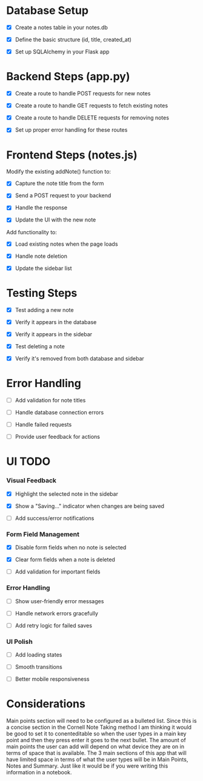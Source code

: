 # Database Setup

- [x] Create a notes table in your notes.db

- [x] Define the basic structure (id, title, created_at)

- [x] Set up SQLAlchemy in your Flask app

# Backend Steps (app.py)

- [x] Create a route to handle POST requests for new notes

- [x] Create a route to handle GET requests to fetch existing notes

- [x] Create a route to handle DELETE requests for removing notes

- [x] Set up proper error handling for these routes

# Frontend Steps (notes.js)

Modify the existing addNote() function to:

- [x] Capture the note title from the form

- [x] Send a POST request to your backend

- [x] Handle the response

- [x] Update the UI with the new note

Add functionality to:

- [x] Load existing notes when the page loads

- [x] Handle note deletion

- [x] Update the sidebar list

# Testing Steps

- [x] Test adding a new note

- [x] Verify it appears in the database

- [x] Verify it appears in the sidebar

- [x] Test deleting a note

- [x] Verify it's removed from both database and sidebar

# Error Handling

- [ ] Add validation for note titles

- [ ] Handle database connection errors

- [ ] Handle failed requests

- [ ] Provide user feedback for actions

# UI TODO

### Visual Feedback

- [x] Highlight the selected note in the sidebar

- [x] Show a "Saving..." indicator when changes are being saved

- [ ] Add success/error notifications

### Form Field Management

- [x] Disable form fields when no note is selected

- [x] Clear form fields when a note is deleted

- [ ] Add validation for important fields

### Error Handling

- [ ] Show user-friendly error messages

- [ ] Handle network errors gracefully

- [ ] Add retry logic for failed saves

### UI Polish

- [ ] Add loading states

- [ ] Smooth transitions

- [ ] Better mobile responsiveness

# Considerations
Main points section will need to be configured as a bulleted list. Since this is a concise section in the Cornell Note Taking method I am thinking it would be good to set it to conenteditable so when the user types in a main key point and then they press enter it goes to the next bullet. The amount of main points the user can add will depend on what device they are on in terms of space that is available. The 3 main sections of this app that will have limited space in terms of what the user types will be in Main Points, Notes and Summary. Just like it would be if you were writing this information in a notebook. 

